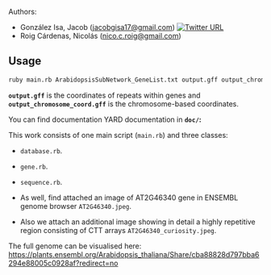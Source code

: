 
Authors: 
* González Isa, Jacob (jacobgisa17@gmail.com) [![Twitter URL](https://img.shields.io/twitter/url/https/twitter.com/jacobgisa.svg?style=social&label=Follow%20%40JacobGIsa)](https://twitter.com/jacobgisa)
* Roig Cárdenas, Nicolás (nico.c.roig@gmail.com)

## Usage

```sh
ruby main.rb ArabidopsisSubNetwork_GeneList.txt output.gff output_chromosome_coord.gff > output_report.txt
```
**`output.gff`** is the coordinates of repeats within genes and **`output_chromosome_coord.gff`** is the chromosome-based coordinates.

You can find documentation YARD documentation in  **`doc/`:**

This work consists of one main script (`main.rb`) and three classes:
* `database.rb`.
* `gene.rb`.
* `sequence.rb`.

* As well, find attached an image of AT2G46340 gene in ENSEMBL genome browser `AT2G46340.jpeg`.
* Also we attach an additional image showing in detail a highly repetitive region consisting of CTT arrays  `AT2G46340_curiosity.jpeg`.

The full genome can be visualised here:
https://plants.ensembl.org/Arabidopsis_thaliana/Share/cba88828d797bba6294e88005c0928af?redirect=no
